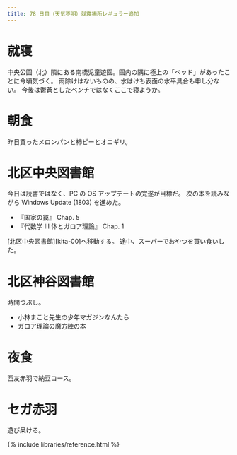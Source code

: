 ```yaml
---
title: 78 日目（天気不明）就寝場所レギュラー追加
---
```


# 就寝

中央公園（北）隣にある南橋児童遊園。園内の隅に極上の「ベッド」があったことに今頃気づく。
雨除けはないものの、水はけも表面の水平具合も申し分ない。
今後は鬱蒼としたベンチではなくここで寝ようか。

# 朝食

昨日買ったメロンパンと柿ピーとオニギリ。

# 北区中央図書館

今日は読書ではなく、PC の OS アップデートの完遂が目標だ。
次の本を読みながら Windows Update (1803) を進めた。

* 『国家の罠』 Chap. 5
* 『代数学 III 体とガロア理論』 Chap. 1

[北区中央図書館][kita-00]へ移動する。
途中、スーパーでおやつを買い食いした。

# 北区神谷図書館

時間つぶし。

* 小林まこと先生の少年マガジンなんたら
* ガロア理論の魔方陣の本

# 夜食

西友赤羽で納豆コース。

# セガ赤羽

遊び呆ける。

{% include libraries/reference.html %}
